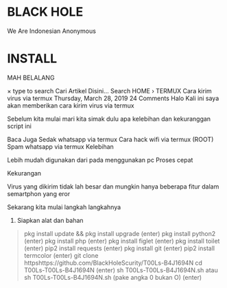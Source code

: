 # BLACK HOLE
We Are Indonesian Anonymous

# INSTALL

MAH BELALANG

×
type to search
Cari Artikel Disini...
Search
HOME › TERMUX
Cara kirim virus via termux
Thursday, March 28, 2019  24 Comments
Halo Kali ini saya akan memberikan cara kirim virus via termux



Sebelum kita mulai mari kita simak dulu apa kelebihan dan kekuranggan script ini

Baca Juga
Sedak whatsapp via termux
Cara hack wifi via termux (ROOT)
Spam whatsapp via termux
Kelebihan


Lebih mudah digunakan dari pada menggunakan pc
Proses cepat

Kekurangan 

Virus yang dikirim tidak lah besar dan mungkin hanya beberapa fitur dalam semartphon yang eror

Sekarang kita mulai langkah langkahnya

1. Siapkan alat dan bahan 


> pkg install update && pkg install upgrade (enter)
> pkg install python2 (enter)
> pkg install php (enter)
> pkg install figlet (enter)
> pkg install toilet  (enter)
> pip2 install requests (enter)
> pkg install git (enter)
> pip2 install termcolor (enter)
> git clone httpshttps://github.com/BlackHoleScurity/T00Ls-B4J1694N
  cd T00Ls-T00Ls-B4J1694N (enter)
 sh T00Ls-T00Ls-B4J1694N.sh atau sh T00Ls-T00Ls-B4J1694N.sh (pake angka 0 bukan O) (enter) 
